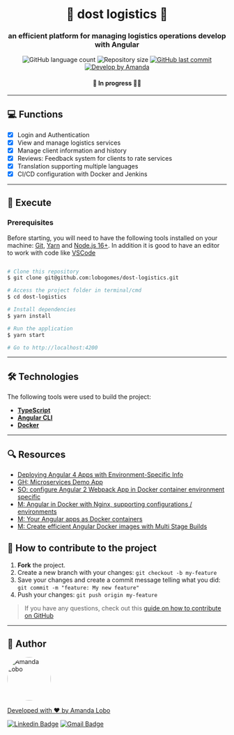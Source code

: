 

<h1 align="center">
    🚚 dost logistics 🚚
</h1>

<h3 align="center">
    an efficient platform for managing logistics operations develop with Angular
</h3>

<p align="center">
  <img alt="GitHub language count" src="https://img.shields.io/github/languages/count/lobogomes/dost-logistics?color=%2304D361">

  <img alt="Repository size" src="https://img.shields.io/github/repo-size/lobogomes/dost-logistics">

  <a href="https://github.com/lobogomes/mm-money/commits/master">
    <img alt="GitHub last commit" src="https://img.shields.io/github/last-commit/lobogomes/dost-logistics">
  </a>


  <a href="https://github.com/lobogomes">
    <img alt="Develop by Amanda" src="https://img.shields.io/badge/develop%20by-Amanda Lobo-%237519C1">
  </a>

</p>

<h4 align="center">
	 🚧 In progress 🚀🚧
</h4>

---

## 💻 Functions

- [x] Login and Authentication
- [x] View and manage logistics services
- [x] Manage client information and history
- [x] Reviews: Feedback system for clients to rate services
- [x] Translation supporting multiple languages
- [x] CI/CD configuration with Docker and Jenkins
---

## 🚀 Execute

### Prerequisites

Before starting, you will need to have the following tools installed on your machine:
[Git](https://git-scm.com), [Yarn](https://yarnpkg.com) and [Node.js 16+](https://nodejs.org/en/).
In addition it is good to have an editor to work with code like [VSCode](https://code.visualstudio.com/)

```bash

# Clone this repository
$ git clone git@github.com:lobogomes/dost-logistics.git

# Access the project folder in terminal/cmd
$ cd dost-logistics

# Install dependencies
$ yarn install

# Run the application
$ yarn start

# Go to http://localhost:4200

```
---

## 🛠 Technologies

The following tools were used to build the project:

-   **[TypeScript](https://www.typescriptlang.org/)**
-   **[Angular CLI](https://angular.io/cli)**
-   **[Docker](https://docker.com)**

---


## 🔍 Resources
* [Deploying Angular 4 Apps with Environment-Specific Info](https://www.intertech.com/Blog/deploying-angular-4-apps-with-environment-specific-info/)
* [GH: Microservices Demo App](https://github.com/benc-uk/microservices-demoapp)
* [SO: configure Angular 2 Webpack App in Docker container environment specific](https://stackoverflow.com/a/40431356/3096092)
* [M: Angular in Docker with Nginx, supporting configurations / environments](https://medium.com/@tiangolo/angular-in-docker-with-nginx-supporting-environments-built-with-multi-stage-docker-builds-bb9f1724e984)
* [M: Your Angular apps as Docker containers](https://medium.com/@DenysVuika/your-angular-apps-as-docker-containers-471f570a7f2)
* [M: Create efficient Angular Docker images with Multi Stage Builds](https://medium.com/@avatsaev/create-efficient-angular-docker-images-with-multi-stage-builds-907e2be3008d)

## 💪 How to contribute to the project

1. **Fork** the project.
2. Create a new branch with your changes: `git checkout -b my-feature`
3. Save your changes and create a commit message telling what you did: `git commit -m "feature: My new feature"`
4. Push your changes: `git push origin my-feature`
> If you have any questions, check out this [guide on how to contribute on GitHub](./CONTRIBUTING.md)

---

## 🦸 Author
<a href="https://github.com/lobogomes">
 <img style="border-radius: 50%;" src="https://avatars.githubusercontent.com/u/111708856?v=4" width="100px;" alt="Amanda Lobo"/>

Developed with ❤️ by Amanda Lobo

[![Linkedin Badge](https://img.shields.io/badge/-Amanda-blue?style=flat-square&logo=Linkedin&logoColor=white&link=https://www.linkedin.com/in/amandalobogomes/)](https://www.linkedin.com/in/amandalobogomes/)
[![Gmail Badge](https://img.shields.io/badge/-8lobogomes@gmail.com-c14438?style=flat-square&logo=Gmail&logoColor=white&link=mailto:8lobogomes@gmail.com)](mailto:8lobogomes@gmail.com)

